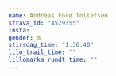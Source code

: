 ```yaml
---
name: Andreas Forø Tollefsen
strava_id: "4529355"
insta:
gender: m
stirsdag_time: "1:36:40"
lilo_trail_time: ""
lillomarka_rundt_time: ""
---
```

